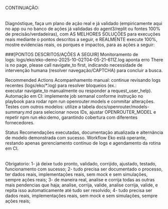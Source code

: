 CONTINUAÇÃO:
######
Diagnóstique, faça um plano de ação real e já validado (empiricamente aqui no app ou no banco de ações já validadas do agent3/replit ou fontes 100% de precisão/verdadeiras), com AS MELHORES SOLUÇÕES para execuções reais mediante o  pontos descritos a seguir, e REALMENTE execute 100%, mostre evidencias reais, os porques e impactos, para as ações a seguir:

###[PONTOS DESCRITOS/AÇÕES A SEGUIR]
Monitoramento de logs: logs/eko/eko-demo-2025-10-02T04-05-21-611Z.log aponta erro There is no page, please call navigate_to first, indicando necessidade de intervenção humana (resolver navegação/CAPTCHA) para concluir a busca.

Recommended Actions
Acompanhamento manual: continue revisando logs recentes (logs/eko/*.log) para resolver bloqueios (ex.: executar navigate_to manualmente ou responder a request_user_help).
Automação em CI: implemente job semanal conforme instrução no playbook para rodar npm run openrouter:models e commitar alterações.
Testes com outros modelos: utilize a tabela docs/openrouter/models-summary.md para selecionar novos IDs, ajustar OPENROUTER_MODEL e repetir npm run eko:demo, garantindo cobertura com diferentes fornecedores.

Status
Recomendações executadas, documentação atualizada e alternância de modelo demonstrada com sucesso. Workflow Eko está operante, restando apenas gerenciamento contínuo de logs e agendamento da rotina em CI.

######
Obrigatorio:
1- já deixe tudo pronto, validado, corrijido, ajustado, testado, funcionamento com sucesso;
2- tudo precisa ser documentado o processo, ter dados reais, implementações reais, sem mock e sem simulações, sempre ações reais;
3- de maneira real, analise e corrija todas as outras mais pendencias que haja; analise, corrija, valide, analise corrija, valide, e repita isso automaticamente até tudo ser resolvido;
4- tudo precisa ser dados reais, implementações reais, sem mock e sem simulações, sempre ações reais;